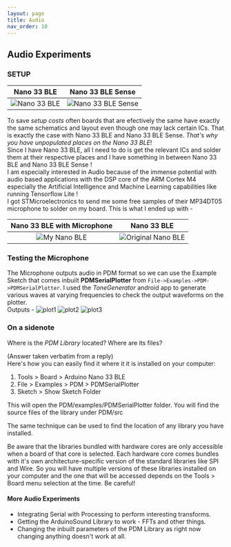 ```yaml
---
layout: page
title: Audio
nav_order: 10
---
```


## Audio Experiments
### **SETUP**

| Nano 33 BLE | Nano 33 BLE Sense |
| :---: | :---: |
| ![Nano 33 BLE](./nanoble_new_clean.jpg) | ![Nano 33 BLE Sense](./nanoble_sense_labled.jpg) |

To save _setup costs_ often boards that are efectively the same have exactly the same schematics and layout even though one may lack certain ICs. That is exactly the case with Nano 33 BLE and Nano 33 BLE Sense. _That's why you have unpopulated places on the Nano 33 BLE_!  
Since I have Nano 33 BLE, all I need to do is get the relevant ICs and solder them at their respective places and I have something in between Nano 33 BLE and Nano 33 BLE Sense !  
I am especially interested in Audio because of the immense potential with audio based applications with the DSP core of the ARM Cortex M4 especially the Artificial Intelligence and Machine Learning capabilities like running Tensorflow Lite !  
I got STMicroelectronics to send me some free samples of their MP34DT05 microphone to solder on my board.
This is what I ended up with -  

| Nano 33 BLE with Microphone | Nano 33 BLE |
| :---: | :---: |
| ![My Nano BLE](./nanoble_microphone.jpg) | ![Original Nano BLE](./nanoble_new_clean.jpg) |

### **Testing the Microphone**
The Microphone outputs audio in PDM format so we can use the Example Sketch that comes inbuilt **PDMSerialPlotter** from `File->Examples->PDM->PDMSerialPlotter`.
I used the _ToneGenerator_ android app to generate various waves at varying frequencies to check the output waveforms on the plotter.  
Outputs - 
![plot1](./plot1.png)
![plot2](./plot2.png)
![plot3](./plot3.png)


### On a sidenote
Where is the _PDM Library_ located? Where are its files?  

(Answer taken verbatim from a reply)  
Here's how you can easily find it where it it is installed on your computer:

1. Tools > Board > Arduino Nano 33 BLE
2. File > Examples > PDM > PDMSerialPlotter
3. Sketch > Show Sketch Folder

This will open the PDM/examples/PDMSerialPlotter folder. You will find the source files of the library under PDM/src

The same technique can be used to find the location of any library you have installed.

Be aware that the libraries bundled with hardware cores are only accessible when a board of that core is selected. Each hardware core comes bundles with it's own architecture-specific version of the standard libraries like SPI and Wire. So you will have multiple versions of these libraries installed on your computer and the one that will be accessed depends on the Tools > Board menu selection at the time. Be careful!

#### More Audio Experiments
- Integrating Serial with Processing to perform interesting transforms.
- Getting the ArduinoSound Library to work - FFTs and other things.
- Changing the inbuilt parameters of the PDM Library as right now changing anything doesn't work at all.
